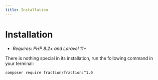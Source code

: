 ```yaml
---
title: Installation
---
```


# Installation

- _Requires: PHP 8.2+ and Laravel 11+_

There is nothing special in its installation, run the following command in your terminal:

```bash
composer require fraction/fraction:^1.0
```

